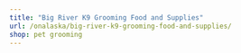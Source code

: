 ```yaml
---
title: "Big River K9 Grooming Food and Supplies"
url: /onalaska/big-river-k9-grooming-food-and-supplies/
shop: pet grooming
---
```

